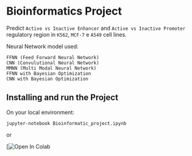 # Bioinformatics Project

Predict `Active vs Inactive Enhancer` and `Active vs Inactive Promoter` regulatory region in `K562`, `MCF-7` e `A549` cell lines.

Neural Network model used: 
```
FFNN (Feed Forward Neural Network)
CNN (Convulutional Neural Network)
MMNN (Multi Modal Neural Network)
FFNN with Bayesian Optimization
CNN with Bayesian Optimization
```

## Installing and run the Project

On your local environment:

`jupyter-notebook Bioinformatic_project.ipynb`

or

[![Open In Colab](https://colab.research.google.com/drive/1cOccS4zjhms_I1Mpcs2LxfHYoCrX0slj?usp=sharing)
